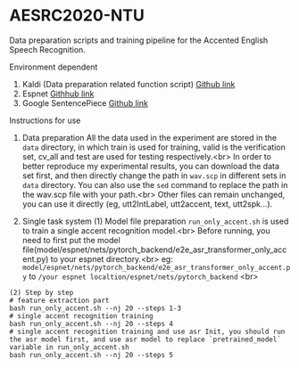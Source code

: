 # AESRC2020-NTU

Data preparation scripts and training pipeline for the Accented English Speech Recognition.

Environment dependent
  1. Kaldi (Data preparation related function script) [Github link](https://github.com/kaldi-asr/kaldi)
  2. Espnet  [Githhub link](https://github.com/espnet/espnet)
  3. Google SentencePiece  [Github link](https://github.com/google/sentencepiece)
  
Instructions for use
  1. Data preparation
    All the data used in the experiment are stored in the `data` directory, in which train is used for training, valid is the verification set, cv_all and test are used for testing respectively.<br\>
    In order to better reproduce my experimental results, you can download the data set first, and then directly change the path in `wav.scp` in different sets in `data` directory.
    You can also use the `sed` command to replace the path in the wav.scp file with your path.<br\>
    Other files can remain unchanged, you can use it directly (eg, utt2IntLabel, utt2accent, text, utt2spk...).

  2. Single task system
    (1) Model file preparation
    `run_only_accent.sh` is used to train a single accent recognition model.<br\>
    Before running, you need to first put the model file(model/espnet/nets/pytorch_backend/e2e_asr_transformer_only_accent.py) to your espnet directory.<br\>
    eg:  `model/espnet/nets/pytorch_backend/e2e_asr_transformer_only_accent.py` to `/your espnet localtion/espnet/nets/pytorch_backend` <br\>

    (2) Step by step
    # feature extraction part
    bash run_only_accent.sh --nj 20 --steps 1-3
    # single accent recognition training
    bash run_only_accent.sh --nj 20 --steps 4
    # single accent recognition training and use asr Init, you should run the asr model first, and use asr model to replace `pretrained_model` variable in run_only_accent.sh
    bash run_only_accent.sh --nj 20 --steps 5
    
    
 
    
    
